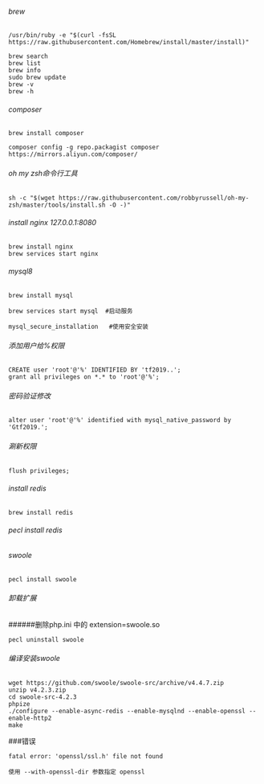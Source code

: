 ###### brew
```
/usr/bin/ruby -e "$(curl -fsSL https://raw.githubusercontent.com/Homebrew/install/master/install)"
```

```
brew search 
brew list
brew info
sudo brew update
brew -v
brew -h
``` 
###### composer
```
brew install composer 

composer config -g repo.packagist composer https://mirrors.aliyun.com/composer/
```
###### oh my zsh命令行工具
```
sh -c "$(wget https://raw.githubusercontent.com/robbyrussell/oh-my-zsh/master/tools/install.sh -O -)"

```
###### install nginx  127.0.0.1:8080
```
brew install nginx
brew services start nginx
```


###### mysql8

```
brew install mysql

brew services start mysql  #启动服务

mysql_secure_installation   #使用安全安装

```
###### 添加用户给%权限
```
CREATE user 'root'@'%' IDENTIFIED BY 'tf2019..';
grant all privileges on *.* to 'root'@'%';
```
###### 密码验证修改
```
alter user 'root'@'%' identified with mysql_native_password by 'Gtf2019.';
```
###### 涮新权限
```
flush privileges;
```

###### install redis
```
brew install redis
```

###### pecl install redis

###### swoole
```
pecl install swoole
```
###### 卸载扩展
######删除php.ini 中的 extension=swoole.so  
```
pecl uninstall swoole
```

###### 编译安装swoole
```
wget https://github.com/swoole/swoole-src/archive/v4.4.7.zip
unzip v4.2.3.zip
cd swoole-src-4.2.3
phpize
./configure --enable-async-redis --enable-mysqlnd --enable-openssl --enable-http2
make
```

###错误
```
fatal error: 'openssl/ssl.h' file not found

使用 --with-openssl-dir 参数指定 openssl 

```
